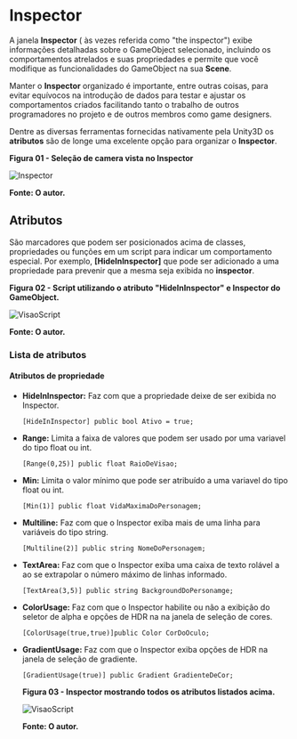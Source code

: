 # Inspector

A janela **Inspector** ( às vezes referida como "the inspector") exibe informações detalhadas sobre o GameObject selecionado, incluindo os comportamentos atrelados e suas propriedades e permite que você modifique as funcionalidades do GameObject na sua **Scene**.

Manter o **Inspector** organizado é importante, entre outras coisas, para evitar equívocos na introdução de dados para testar e ajustar os comportamentos criados facilitando tanto o trabalho de outros programadores no projeto e de outros membros como game designers.

Dentre as diversas ferramentas fornecidas nativamente pela Unity3D os **atributos** são de longe uma excelente opção para organizar o **Inspector**. 

**Figura 01  - Seleção de camera vista no Inspector**

![Inspector](https://i.imgur.com/2l5HR6T.png)

 **Fonte: O autor.**

## Atributos

São marcadores que podem ser posicionados acima de classes, propriedades ou funções em um script para indicar um comportamento especial. Por exemplo, **[HideInInspector]** que pode ser adicionado a uma propriedade para prevenir que a mesma seja exibida no **inspector**.

**Figura 02 - Script utilizando o atributo "HideInInspector" e Inspector do GameObject.**

![VisaoScript](https://i.imgur.com/xoEDiOo.png)

**Fonte: O autor.**

### Lista de atributos



#### Atributos de propriedade 



* **HideInInspector:** Faz com que a propriedade deixe de ser exibida no Inspector.

   

   ``[HideInInspector] public bool Ativo = true; ``

  

* **Range:** Limita a faixa de valores que podem ser usado por uma variavel do tipo float ou int.

  

   ``[Range(0,25)] public float RaioDeVisao; ``

  

* **Min:** Limita o valor mínimo que pode ser atribuído a uma variavel do tipo float ou int.

  

   ``[Min(1)] public float VidaMaximaDoPersonagem; ``

  

* **Multiline:** Faz com que o Inspector exiba mais de uma linha para variáveis do tipo string.

  

   ``[Multiline(2)] public string NomeDoPersonagem; ``

  

* **TextArea:** Faz com que o Inspector exiba uma caixa de texto rolável a ao se extrapolar o número  máximo de linhas informado.

  

   ``[TextArea(3,5)] public string BackgroundDoPersonamge; ``

  

* **ColorUsage:** Faz com que o Inspector habilite ou não a exibição do seletor de alpha e opções de HDR na na janela de seleção de cores.

  

   ``[ColorUsage(true,true)]public Color CorDoOculo;  ``

  

* **GradientUsage:** Faz com que o Inspector exiba opções de HDR na janela de seleção de gradiente.

  

   ``[GradientUsage(true)] public Gradient GradienteDeCor; ``

  

  **Figura 03 - Inspector mostrando todos os atributos listados acima.**

  ![VisaoScript](https://i.imgur.com/JguBpHs.png)

  **Fonte: O autor.**

  